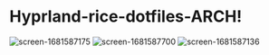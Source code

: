 # Hyprland-rice-dotfiles-ARCH!

![screen-1681587175](https://user-images.githubusercontent.com/88334156/232251413-b8c94242-8f24-44cb-9155-56698e6b666b.png)
![screen-1681587700](https://user-images.githubusercontent.com/88334156/232251436-3d74ac68-4fec-4fb4-92cd-1b10c31dadd4.png)
![screen-1681587136](https://user-images.githubusercontent.com/88334156/232251439-6df94974-faee-446c-a36d-76c652f94a37.png)
